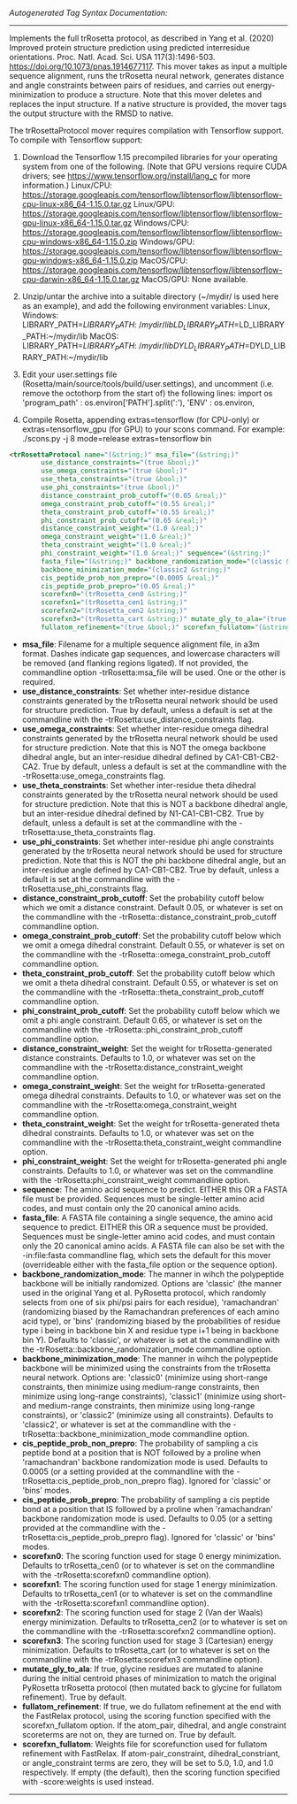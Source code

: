 <!-- THIS IS AN AUTOGENERATED FILE: Don't edit it directly, instead change the schema definition in the code itself. -->

_Autogenerated Tag Syntax Documentation:_

---
Implements the full trRosetta protocol, as described in Yang et al. (2020) Improved protein structure prediction using predicted interresidue orientations. Proc. Natl. Acad. Sci. USA 117(3):1496-503. https://doi.org/10.1073/pnas.1914677117.  This mover takes as input a multiple sequence alignment, runs the trRosetta neural network, generates distance and angle constraints between pairs of residues, and carries out energy-minimization to produce a structure.  Note that this mover deletes and replaces the input structure.  If a native structure is provided, the mover tags the output structure with the RMSD to native.

The trRosettaProtocol mover requires compilation with Tensorflow support.  To compile with Tensorflow support:

1.  Download the Tensorflow 1.15 precompiled libraries for your operating system from one of the following.  (Note that GPU versions require CUDA drivers; see https://www.tensorflow.org/install/lang_c for more information.)
	Linux/CPU: https://storage.googleapis.com/tensorflow/libtensorflow/libtensorflow-cpu-linux-x86_64-1.15.0.tar.gz
	Linux/GPU: https://storage.googleapis.com/tensorflow/libtensorflow/libtensorflow-gpu-linux-x86_64-1.15.0.tar.gz
	Windows/CPU: https://storage.googleapis.com/tensorflow/libtensorflow/libtensorflow-cpu-windows-x86_64-1.15.0.zip
	Windows/GPU: https://storage.googleapis.com/tensorflow/libtensorflow/libtensorflow-gpu-windows-x86_64-1.15.0.zip
	MacOS/CPU: https://storage.googleapis.com/tensorflow/libtensorflow/libtensorflow-cpu-darwin-x86_64-1.15.0.tar.gz
	MacOS/GPU: None available.

2.  Unzip/untar the archive into a suitable directory (~/mydir/ is used here as an example), and add the following environment variables:
	Linux, Windows:
		LIBRARY_PATH=$LIBRARY_PATH:~/mydir/lib
		LD_LIBRARY_PATH=$LD_LIBRARY_PATH:~/mydir/lib
	MacOS:
		LIBRARY_PATH=$LIBRARY_PATH:~/mydir/lib
		DYLD_LIBRARY_PATH=$DYLD_LIBRARY_PATH:~/mydir/lib

3.  Edit your user.settings file (Rosetta/main/source/tools/build/user.settings), and uncomment (i.e. remove the octothorp from the start of) the following lines:
	import os
		'program_path'  : os.environ['PATH'].split(':'),
		'ENV' : os.environ,

4.  Compile Rosetta, appending extras=tensorflow (for CPU-only) or extras=tensorflow_gpu (for GPU) to your scons command.  For example:
	./scons.py -j 8 mode=release extras=tensorflow bin

```xml
<trRosettaProtocol name="(&string;)" msa_file="(&string;)"
        use_distance_constraints="(true &bool;)"
        use_omega_constraints="(true &bool;)"
        use_theta_constraints="(true &bool;)"
        use_phi_constraints="(true &bool;)"
        distance_constraint_prob_cutoff="(0.05 &real;)"
        omega_constraint_prob_cutoff="(0.55 &real;)"
        theta_constraint_prob_cutoff="(0.55 &real;)"
        phi_constraint_prob_cutoff="(0.65 &real;)"
        distance_constraint_weight="(1.0 &real;)"
        omega_constraint_weight="(1.0 &real;)"
        theta_constraint_weight="(1.0 &real;)"
        phi_constraint_weight="(1.0 &real;)" sequence="(&string;)"
        fasta_file="(&string;)" backbone_randomization_mode="(classic &string;)"
        backbone_minimization_mode="(classic2 &string;)"
        cis_peptide_prob_non_prepro="(0.0005 &real;)"
        cis_peptide_prob_prepro="(0.05 &real;)"
        scorefxn0="(trRosetta_cen0 &string;)"
        scorefxn1="(trRosetta_cen1 &string;)"
        scorefxn2="(trRosetta_cen2 &string;)"
        scorefxn3="(trRosetta_cart &string;)" mutate_gly_to_ala="(true &bool;)"
        fullatom_refinement="(true &bool;)" scorefxn_fullatom="(&string;)" />
```

-   **msa_file**: Filename for a multiple sequence alignment file, in a3m format.  Dashes indicate gap sequences, and lowercase characters will be removed (and flanking regions ligated).  If not provided, the commandline option -trRosetta:msa_file will be used.  One or the other is required.
-   **use_distance_constraints**: Set whether inter-residue distance constraints generated by the trRosetta neural network should be used for structure prediction.  True by default, unless a default is set at the commandline with the -trRosetta:use_distance_constraints flag.
-   **use_omega_constraints**: Set whether inter-residue omega dihedral constraints generated by the trRosetta neural network should be used for structure prediction.  Note that this is NOT the omega backbone dihedral angle, but an inter-residue dihedral defined by CA1-CB1-CB2-CA2.  True by default, unless a default is set at the commandline with the -trRosetta:use_omega_constraints flag.
-   **use_theta_constraints**: Set whether inter-residue theta dihedral constraints generated by the trRosetta neural network should be used for structure prediction.  Note that this is NOT a backbone dihedral angle, but an inter-residue dihedral defined by N1-CA1-CB1-CB2.  True by default, unless a default is set at the commandline with the -trRosetta:use_theta_constraints flag.
-   **use_phi_constraints**: Set whether inter-residue phi angle constraints generated by the trRosetta neural network should be used for structure prediction.  Note that this is NOT the phi backbone dihedral angle, but an inter-residue angle defined by CA1-CB1-CB2.  True by default, unless a default is set at the commandline with the -trRosetta:use_phi_constraints flag.
-   **distance_constraint_prob_cutoff**: Set the probability cutoff below which we omit a distance constraint.  Default 0.05, or whatever is set on the commandline with the -trRosetta::distance_constraint_prob_cutoff commandline option.
-   **omega_constraint_prob_cutoff**: Set the probability cutoff below which we omit a omega dihedral constraint.  Default 0.55, or whatever is set on the commandline with the -trRosetta::omega_constraint_prob_cutoff commandline option.
-   **theta_constraint_prob_cutoff**: Set the probability cutoff below which we omit a theta dihedral constraint.  Default 0.55, or whatever is set on the commandline with the -trRosetta::theta_constraint_prob_cutoff commandline option.
-   **phi_constraint_prob_cutoff**: Set the probability cutoff below which we omit a phi angle constraint.  Default 0.65, or whatever is set on the commandline with the -trRosetta::phi_constraint_prob_cutoff commandline option.
-   **distance_constraint_weight**: Set the weight for trRosetta-generated distance constraints.  Defaults to 1.0, or whatever was set on the commandline with the -trRosetta:distance_constraint_weight commandline option.
-   **omega_constraint_weight**: Set the weight for trRosetta-generated omega dihedral constraints.  Defaults to 1.0, or whatever was set on the commandline with the -trRosetta:omega_constraint_weight commandline option.
-   **theta_constraint_weight**: Set the weight for trRosetta-generated theta dihedral constraints.  Defaults to 1.0, or whatever was set on the commandline with the -trRosetta:theta_constraint_weight commandline option.
-   **phi_constraint_weight**: Set the weight for trRosetta-generated phi angle constraints.  Defaults to 1.0, or whatever was set on the commandline with the -trRosetta:phi_constraint_weight commandline option.
-   **sequence**: The amino acid sequence to predict.  EITHER this OR a FASTA file must be provided. Sequences must be single-letter amino acid codes, and must contain only the 20 canonical amino acids.
-   **fasta_file**: A FASTA file containing a single sequence, the amino acid sequence to predict.  EITHER this OR a sequence must be provided.  Sequences must be single-letter amino acid codes, and must contain only the 20 canonical amino acids.  A FASTA file can also be set with the -in:file:fasta commandline flag, which sets the default for this mover (overrideable either with the fasta_file option or the sequence option).
-   **backbone_randomization_mode**: The manner in wihch the polypeptide backbone will be initially randomized.  Options are 'classic' (the manner used in the original Yang et al. PyRosetta protocol, which randomly selects from one of six phi/psi pairs for each residue), 'ramachandran' (randomizing biased by the Ramachandran preferences of each amino acid type), or 'bins' (randomizing biased by the probabilities of residue type i being in backbone bin X and residue type i+1 being in backbone bin Y).  Defaults to 'classic', or whatever is set at the commandline with the -trRosetta::backbone_randomization_mode commandline option.
-   **backbone_minimization_mode**: The manner in wihch the polypeptide backbone will be minimized using the constraints from the trRosetta neural network.  Options are: 'classic0' (minimize using short-range constraints, then minimize using medium-range constraints, then minimize using long-range constraints), 'classic1' (minimize using short- and medium-range constraints, then minimize using long-range constraints), or 'classic2' (minimize using all constraints).  Defaults to 'classic2', or whatever is set at the commandline with the -trRosetta::backbone_minimization_mode commandline option.
-   **cis_peptide_prob_non_prepro**: The probability of sampling a cis peptide bond at a position that is NOT followed by a proline when 'ramachandran' backbone randomization mode is used.  Defaults to 0.0005 (or a setting provided at the commandline with the -trRosetta:cis_peptide_prob_non_prepro flag).  Ignored for 'classic' or 'bins' modes.
-   **cis_peptide_prob_prepro**: The probability of sampling a cis peptide bond at a position that IS followed by a proline when 'ramachandran' backbone randomization mode is used.  Defaults to 0.05 (or a setting provided at the commandline with the -trRosetta:cis_peptide_prob_prepro flag).  Ignored for 'classic' or 'bins' modes.
-   **scorefxn0**: The scoring function used for stage 0 energy minimization.  Defaults to trRosetta_cen0 (or to whatever is set on the commandline with the -trRosetta:scorefxn0 commandline option).
-   **scorefxn1**: The scoring function used for stage 1 energy minimization.  Defaults to trRosetta_cen1 (or to whatever is set on the commandline with the -trRosetta:scorefxn1 commandline option).
-   **scorefxn2**: The scoring function used for stage 2 (Van der Waals) energy minimization.  Defaults to trRosetta_cen2 (or to whatever is set on the commandline with the -trRosetta:scorefxn2 commandline option).
-   **scorefxn3**: The scoring function used for stage 3 (Cartesian) energy minimization.  Defaults to trRosetta_cart (or to whatever is set on the commandline with the -trRosetta:scorefxn3 commandline option).
-   **mutate_gly_to_ala**: If true, glycine residues are mutated to alanine during the initial centroid phases of minimization to match the original PyRosetta trRosetta protocol (then mutated back to glycine for fullatom refinement).  True by default.
-   **fullatom_refinement**: If true, we do fullatom refinement at the end with the FastRelax protocol, using the scoring function specified with the scorefxn_fullatom option.  If the atom_pair, dihedral, and angle constraint scoreterms are not on, they are turned on.  True by default.
-   **scorefxn_fullatom**: Weights file for scorefunction used for fullatom refinement with FastRelax.  If atom-pair_constraint, dihedral_constriant, or angle_constraint terms are zero, they will be set to 5.0, 1.0, and 1.0 respectively.  If empty (the default), then the scoring function specified with -score:weights is used instead.

---
